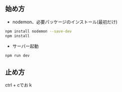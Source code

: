 ## 始め方
- nodemon、必要パッケージのインストール(最初だけ)
```bash
npm install nodemon --save-dev
npm install
```
- サーバー起動
```bash
npm run dev
```
## 止め方
ctrl + cでおｋ